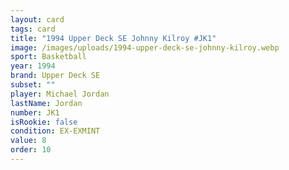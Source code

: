 ```yaml
---
layout: card
tags: card
title: "1994 Upper Deck SE Johnny Kilroy #JK1"
image: /images/uploads/1994-upper-deck-se-johnny-kilroy.webp
sport: Basketball
year: 1994
brand: Upper Deck SE
subset: ""
player: Michael Jordan
lastName: Jordan
number: JK1
isRookie: false
condition: EX-EXMINT
value: 8
order: 10
---
```

